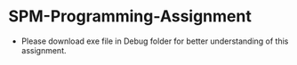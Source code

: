# SPM-Programming-Assignment

* Please download exe file in Debug folder for better understanding of this assignment.

